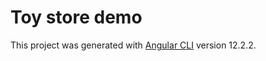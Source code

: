 # Toy store demo

This project was generated with [Angular CLI](https://github.com/angular/angular-cli) version 12.2.2.

